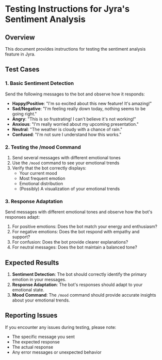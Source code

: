 # Testing Instructions for Jyra's Sentiment Analysis

## Overview
This document provides instructions for testing the sentiment analysis feature in Jyra.

## Test Cases

### 1. Basic Sentiment Detection
Send the following messages to the bot and observe how it responds:

- **Happy/Positive**: "I'm so excited about this new feature! It's amazing!"
- **Sad/Negative**: "I'm feeling really down today, nothing seems to be going right."
- **Angry**: "This is so frustrating! I can't believe it's not working!"
- **Anxious**: "I'm really worried about my upcoming presentation."
- **Neutral**: "The weather is cloudy with a chance of rain."
- **Confused**: "I'm not sure I understand how this works."

### 2. Testing the /mood Command
1. Send several messages with different emotional tones
2. Use the `/mood` command to see your emotional trends
3. Verify that the bot correctly displays:
   - Your current mood
   - Most frequent emotion
   - Emotional distribution
   - (Possibly) A visualization of your emotional trends

### 3. Response Adaptation
Send messages with different emotional tones and observe how the bot's responses adapt:

1. For positive emotions: Does the bot match your energy and enthusiasm?
2. For negative emotions: Does the bot respond with empathy and support?
3. For confusion: Does the bot provide clearer explanations?
4. For neutral messages: Does the bot maintain a balanced tone?

## Expected Results

1. **Sentiment Detection**: The bot should correctly identify the primary emotion in your messages.
2. **Response Adaptation**: The bot's responses should adapt to your emotional state.
3. **Mood Command**: The `/mood` command should provide accurate insights about your emotional trends.

## Reporting Issues
If you encounter any issues during testing, please note:
- The specific message you sent
- The expected response
- The actual response
- Any error messages or unexpected behavior
